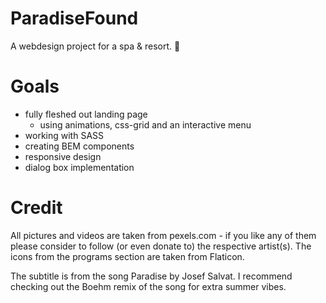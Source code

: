 # ParadiseFound
A webdesign project for a spa &amp; resort. 🌴

# Goals

- fully fleshed out landing page
  - using animations, css-grid and an interactive menu
- working with SASS
- creating BEM components
- responsive design
- dialog box implementation


# Credit

All pictures and videos are taken from pexels.com - if you like any of them please consider to follow (or even donate to) the respective artist(s).
The icons from the programs section are taken from Flaticon.

The subtitle is from the song Paradise by Josef Salvat. I recommend checking out the Boehm remix of the song for extra summer vibes.
